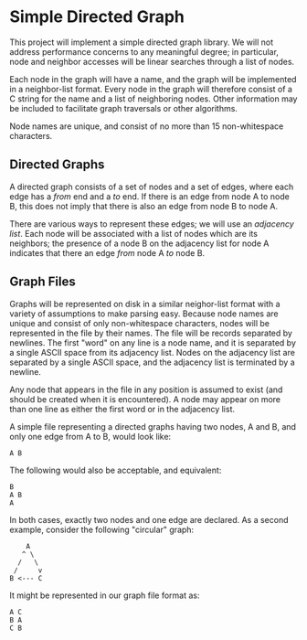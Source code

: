 Simple Directed Graph
===

This project will implement a simple directed graph library.  We will
not address performance concerns to any meaningful degree; in
particular, node and neighbor accesses will be linear searches
through a list of nodes.

Each node in the graph will have a name, and the graph will be
implemented in a neighbor-list format.  Every node in the graph will
therefore consist of a C string for the name and a list of neighboring
nodes.  Other information may be included to facilitate graph
traversals or other algorithms.

Node names are unique, and consist of no more than 15 non-whitespace
characters.

Directed Graphs
---

A directed graph consists of a set of nodes and a set of edges, where
each edge has a _from_ end and a _to_ end.  If there is an edge from
node A to node B, this does not imply that there is also an edge from
node B to node A.

There are various ways to represent these edges; we will use an
_adjacency list_.  Each node will be associated with a list of nodes
which are its neighbors; the presence of a node B on the adjacency
list for node A indicates that there an edge _from_ node A _to_ node
B.

Graph Files
---

Graphs will be represented on disk in a similar neighor-list format
with a variety of assumptions to make parsing easy.  Because node
names are unique and consist of only non-whitespace characters, nodes
will be represented in the file by their names.  The file will be
records separated by newlines.  The first "word" on any line is a node
name, and it is separated by a single ASCII space from its adjacency
list.  Nodes on the adjacency list are separated by a single ASCII
space, and the adjacency list is terminated by a newline.

Any node that appears in the file in any position is assumed to exist
(and should be created when it is encountered).  A node may appear on
more than one line as either the first word or in the adjacency list.

A simple file representing a directed graphs having two nodes, A and
B, and only one edge from A to B, would look like:

```
A B
```

The following would also be acceptable, and equivalent:

```
B
A B
A
```

In both cases, exactly two nodes and one edge are declared.  As a
second example, consider the following "circular" graph:

```
    A
   ^ \		 
  /	  \	 
 /	   v	 
B <--- C
```

It might be represented in our graph file format as:

```
A C
B A
C B
```
